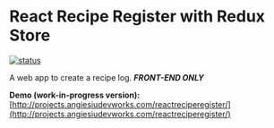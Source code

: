 # React Recipe Register with Redux Store 

[![status](https://img.shields.io/badge/status-Work--In--Progress-orange.svg)](http://projects.angiesiudevworks.com/reactreciperegister/)

A web app to create a recipe log. ***FRONT-END ONLY***

**Demo (work-in-progress version):** [http://projects.angiesiudevworks.com/reactreciperegister/](http://projects.angiesiudevworks.com/reactreciperegister/)
